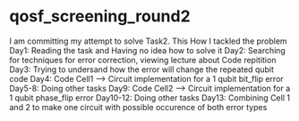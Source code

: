 # qosf_screening_round2
I am committing my attempt to solve Task2.
This How I tackled the problem
Day1: Reading the task and Having no idea how to solve it
Day2: Searching for techniques for error correction, viewing lecture about Code repitition
Day3: Trying to undersand how the error will change the repeated qubit code
Day4: Code Cell1 --> Circuit implementation for a 1 qubit bit_flip error
Day5-8: Doing other tasks
Day9: Code Cell2 --> Circuit implementation for a 1 qubit phase_flip error
Day10-12: Doing other tasks
Day13: Combining Cell 1 and 2 to make one circuit with possible occurence of both error types 
